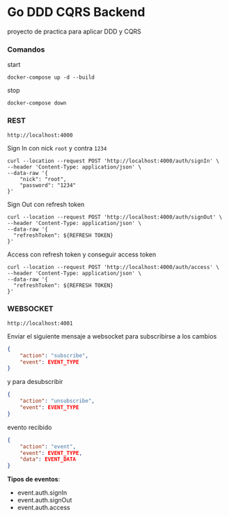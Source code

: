 # Go DDD CQRS Backend

proyecto de practica para aplicar DDD y CQRS

### Comandos
start

    docker-compose up -d --build

stop

    docker-compose down

### REST

`http://localhost:4000`

Sign In con nick `root` y contra `1234`

```shell
curl --location --request POST 'http://localhost:4000/auth/signIn' \
--header 'Content-Type: application/json' \
--data-raw '{
    "nick": "root",
    "password": "1234"
}'
```

Sign Out con refresh token

```shell
curl --location --request POST 'http://localhost:4000/auth/signOut' \
--header 'Content-Type: application/json' \
--data-raw '{
  "refreshToken": ${REFRESH TOKEN}
}'
```

Access con refresh token y conseguir access token

```shell
curl --location --request POST 'http://localhost:4000/auth/access' \
--header 'Content-Type: application/json' \
--data-raw '{
  "refreshToken": ${REFRESH TOKEN}
}'
```

### WEBSOCKET

`http://localhost:4001`

Enviar el siguiente mensaje a websocket para subscribirse a los cambios
```json
{
    "action": "subscribe",
    "event": EVENT_TYPE
}
```
y para desubscribir
```json
{
    "action": "unsubscribe",
    "event": EVENT_TYPE
}
```
evento recibido
```json
{
    "action": "event",
    "event": EVENT_TYPE,
    "data": EVENT_DATA
}
```

**Tipos de eventos**:

- event.auth.signIn
- event.auth.signOut
- event.auth.access